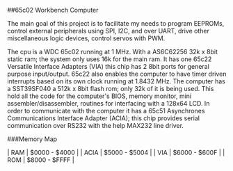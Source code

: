 
##65c02 Workbench Computer

The main goal of this project is to facilitate my needs to program EEPROMs, control external peripherals using SPI, I2C, and over UART, drive
other miscellaneous logic devices, control servos with PWM.

The cpu is a WDC 65c02 running at 1 MHz. With a AS6C62256 32k x 8bit static ram; the system only uses 16k for the main ram. It has one 65c22
Versatile Interface Adapters (VIA) this chip has 2 8bit ports for general purpose input/output. 65c22 also enables the computer to have timer
driven interrupts based on its own clock running at 1.8432 MHz. The computer has a SST39SF040 a 512k x 8bit flash rom; only 32k of it is being
used. This hold all the code for the computer's BIOS, memory monitor, mini assembler/disassembler, routines for interfacing with a 128x64 LCD.
In order to communicate with the computer it has a 65c51 Asynchrones Communications Interface Adapter (ACIA); this chip provides serial 
communication over RS232 with the help MAX232 line driver.

###Memory Map

| RAM  | $0000 - $4000 |
| ACIA | $5000 - $5004 |
| VIA  | $6000 - $600F |
| ROM  | $8000 - $FFFF |


